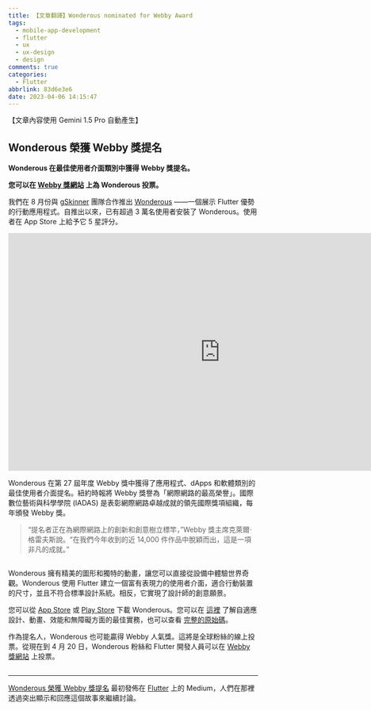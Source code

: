 ```yaml
---
title: 【文章翻譯】Wonderous nominated for Webby Award
tags:
  - mobile-app-development
  - flutter
  - ux
  - ux-design
  - design
comments: true
categories:
  - Flutter
abbrlink: 83d6e3e6
date: 2023-04-06 14:15:47
---
```


【文章內容使用 Gemini 1.5 Pro 自動產生】

## Wonderous 榮獲 Webby 獎提名

**Wonderous 在最佳使用者介面類別中獲得 Webby 獎提名。**

**您可以在 [Webby 獎網站](https://vote.webbyawards.com/PublicVoting#/2023/apps-dapps-and-software/app-features/best-user-interface) 上為 Wonderous 投票。**

我們在 8 月份與 [gSkinner](https://gskinner.com/) 團隊合作推出 [Wonderous](http://wonderous.app) ——一個展示 Flutter 優勢的行動應用程式。自推出以來，已有超過 3 萬名使用者安裝了 Wonderous。使用者在 App Store 上給予它 5 星評分。

<iframe src="https://cdn.embedly.com/widgets/media.html?src=https%3A%2F%2Fwww.youtube.com%2Fembed%2F6Hb3QiH_yps%3Ffeature%3Doembed&amp;display_name=YouTube&amp;url=https%3A%2F%2Fwww.youtube.com%2Fwatch%3Fv%3D6Hb3QiH_yps&amp;image=https%3A%2F%2Fi.ytimg.com%2Fvi%2F6Hb3QiH_yps%2Fhqdefault.jpg&amp;key=a19fcc184b9711e1b4764040d3dc5c07&amp;type=text%2Fhtml&amp;schema=youtube" width="854" height="480" frameborder="0" scrolling="no"><a href="https://medium.com/media/5a5b327dab949e7c369b1473fb91f426/href">https://medium.com/media/5a5b327dab949e7c369b1473fb91f426/href</a></iframe>

Wonderous 在第 27 屆年度 Webby 獎中獲得了應用程式、dApps 和軟體類別的最佳使用者介面提名。紐約時報將 Webby 獎譽為「網際網路的最高榮譽」。國際數位藝術與科學學院 (IADAS) 是表彰網際網路卓越成就的領先國際獎項組織，每年頒發 Webby 獎。

<blockquote>“提名者正在為網際網路上的創新和創意樹立標竿，”Webby 獎主席克萊爾·格雷夫斯說。“在我們今年收到的近 14,000 件作品中脫穎而出，這是一項非凡的成就。”</blockquote>

<figure>
<img alt="" src="https://cdn-images-1.medium.com/max/1024/1*XksvK4Wq0YbZoIG8udUShw.png" />
</figure>

Wonderous 擁有精美的圖形和獨特的動畫，讓您可以直接從設備中體驗世界奇觀。Wonderous 使用 Flutter 建立一個富有表現力的使用者介面，適合行動裝置的尺寸，並且不符合標準設計系統。相反，它實現了設計師的創意願景。

您可以從 [App Store](https://apps.apple.com/us/app/wonderous/id1612491897) 或 [Play Store](https://play.google.com/store/apps/details?id=com.gskinner.flutter.wonders&amp;hl=en_US&amp;gl=US) 下載 Wonderous。您可以在 [這裡](http://wonderous.app) 了解自適應設計、動畫、效能和無障礙方面的最佳實務，也可以查看 [完整的原始碼](https://github.com/gskinnerTeam/flutter-wonderous-app)。

作為提名人，Wonderous 也可能贏得 Webby 人氣獎。這將是全球粉絲的線上投票。從現在到 4 月 20 日，Wonderous 粉絲和 Flutter 開發人員可以在 [Webby 獎網站](https://vote.webbyawards.com/PublicVoting#/2023/apps-dapps-and-software/app-features/best-user-interface) 上投票。

<img src="https://medium.com/_/stat?event=post.clientViewed&referrerSource=full_rss&postId=8e00e2a648c2" width="1" height="1" alt=""><hr><p><a href="https://medium.com/flutter/wonderous-nominated-for-webby-award-8e00e2a648c2">Wonderous 榮獲 Webby 獎提名</a> 最初發佈在 <a href="https://medium.com/flutter">Flutter</a> 上的 Medium，人們在那裡透過突出顯示和回應這個故事來繼續討論。</p> 
